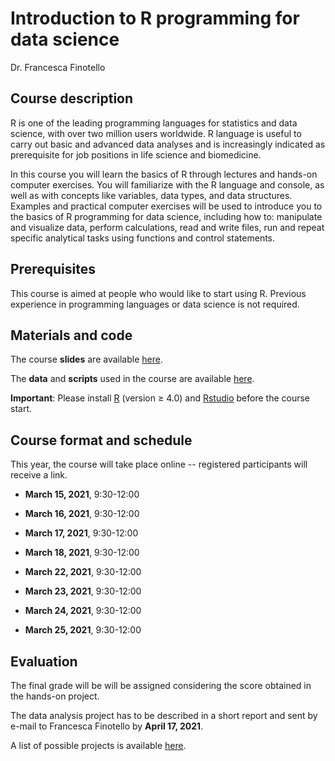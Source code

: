 # Introduction to R programming for data science

Dr. Francesca Finotello

## Course description

R is one of the leading programming languages for statistics and data science, with over two million users worldwide. R language is useful to carry out basic and advanced data analyses and is increasingly indicated as prerequisite for job positions in life science and biomedicine.

In this course you will learn the basics of R through lectures and hands-on computer exercises. You will familiarize with the R language and console, as well as with concepts like variables, data types, and data structures. Examples and practical computer exercises will be used to introduce you to the basics of R programming for data science, including how to: manipulate and visualize data, perform calculations, read and write files, run and repeat specific analytical tasks using functions and control statements. 

## Prerequisites

This course is aimed at people who would like to start using R. Previous experience in programming languages or data science is not required.

## Materials and code

The course **slides** are available [here](https://github.com/FFinotello/Rcourse/tree/master/Slides).

The **data** and **scripts** used in the course are available [here](https://github.com/FFinotello/Rcourse/tree/master/Data).

**Important**: Please install [R](https://www.r-project.org/) (version ≥ 4.0) and [Rstudio](https://www.rstudio.com/) before the course start.


## Course format and schedule

This year, the course will take place online -- registered participants will receive a link.

* **March 15, 2021**, 9:30-12:00
* **March 16, 2021**, 9:30-12:00
* **March 17, 2021**, 9:30-12:00
* **March 18, 2021**, 9:30-12:00

* **March 22, 2021**, 9:30-12:00
* **March 23, 2021**, 9:30-12:00
* **March 24, 2021**, 9:30-12:00
* **March 25, 2021**, 9:30-12:00


## Evaluation

The final grade will be will be assigned considering the score obtained in the hands-on project.

The data analysis project has to be described in a short report and sent by e-mail to Francesca Finotello by **April 17, 2021**. 

A list of possible projects is available [here](https://github.com/FFinotello/Rcourse/tree/master/Projects).






